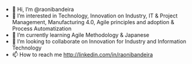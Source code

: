 - 👋 Hi, I’m @raonibandeira
- 👀 I’m interested in Technology, Innovation on Industry, IT & Project Management, Manufacturing 4.0, Agile principles and adoption & Process Automatization 
- 🌱 I’m currently learning Agile Methodology & Japanese
- 💞️ I’m looking to collaborate on Innovation for Industry and Information Technology
- 📫 How to reach me http://linkedin.com/in/raonibandeira

<!---
raonibandeira/raonibandeira is a ✨ special ✨ repository because its `README.md` (this file) appears on your GitHub profile.
You can click the Preview link to take a look at your changes.
--->
